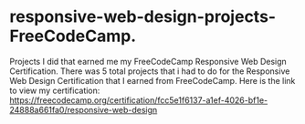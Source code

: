 # responsive-web-design-projects-FreeCodeCamp.
Projects I did that earned me my FreeCodeCamp Responsive Web Design Certification.
There was 5 total projects that i had to do for the Responsive Web Design Certification that I earned from FreeCodeCamp.
Here is the link to view my certification: https://freecodecamp.org/certification/fcc5e1f6137-a1ef-4026-bf1e-24888a661fa0/responsive-web-design 
